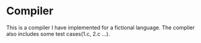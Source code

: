 # Compiler
 This is a compiler I have implemented for a fictional language. 
 The complier also includes some test cases(1.c, 2.c ...).
